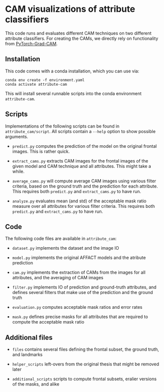 # CAM visualizations of attribute classifiers

This code runs and evaluates different CAM techniques on two different attribute classifiers.
For creating the CAMs, we directly rely on functionality from [PyTorch-Grad-CAM](https://github.com/jacobgil/pytorch-grad-cam).

## Installation

This code comes with a conda installation, which you can use via:

    conda env create -f environment.yaml
    conda activate attribute-cam

This will install several runnable scripts into the conda environment `attribute-cam`.

## Scripts

Implementations of the following scripts can be found in `attribute_cam/script`. All scripts contain a `--help` option to show possible arguments.

* `predict.py` computes the prediction of the model on the original frontal images. This is rather quick.

* `extract_cams.py` extracts CAM images for the frontal images of the given model and CAM technique and all attributes. This might take a while.

* `average_cams.py` will compute average CAM images using various filter criteria, based on the ground truth and the prediction for each attribute. This requires both `predict.py` and `extract_cams.py` to have run.

* `analyze.py` evaluates mean (and std) of the acceptable mask ratio measure over all attributes for various filter criteria. This requires both `predict.py` and `extract_cams.py` to have run.


## Code

The following code files are available in `attribute_cam`:

* `dataset.py` implements the dataset and the image IO

* `model.py` implements the original AFFACT models and the atribute prediction

* `cam.py` implements the extraction of CAMs from the images for all attributes, and the averaging of CAM images

* `filter.py` implements IO of prediction and ground-truth attributes, and defines several filters that make use of the prediction and the ground truth

* `evaluation.py` computes acceptable mask ratios and error rates

* `mask.py` defines precise masks for all attributes that are required to compute the acceptable mask ratio

## Additional files

* `files` contains several files defining the frontal subset, the ground truth, and landmarks

* `helper_scripts` left-overs from the original thesis that might be removed later

* `additional_scripts` scripts to compute frontal subsets, eralier versions of the masks, and alike
